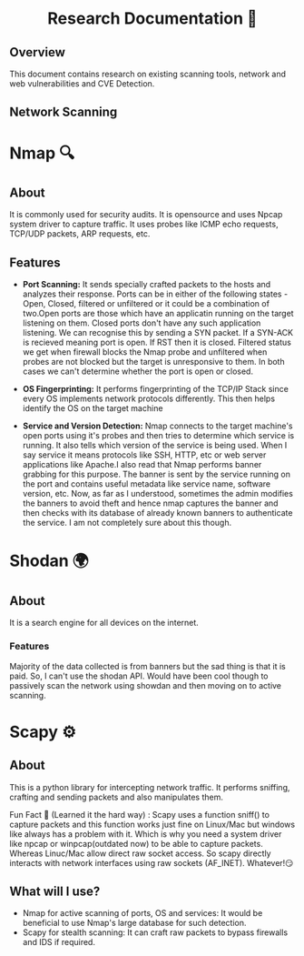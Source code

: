<h1 align="center"> Research Documentation 📃</h1>



## Overview
This document contains research on existing scanning tools, network and web vulnerabilities and CVE Detection.



## **Network Scanning**



# Nmap 🔍

## About
It is commonly used for security audits. It is opensource and uses Npcap system driver to capture traffic. It uses probes like ICMP echo requests, TCP/UDP packets, ARP requests, etc.

## Features
- **Port Scanning:** It sends specially crafted packets to the hosts and analyzes their response. Ports can be in either of the following states - Open, Closed, filtered or unfiltered or it could be a combination of two.Open ports are those which have an applicatin running on the target listening on them. Closed ports don't have any such application listening. We can recognise this by sending a SYN packet. If a SYN-ACK is recieved meaning port is open. If RST then it is closed. Filtered status we get when firewall blocks the Nmap probe and unfiltered when probes are not blocked but the target is unresponsive to them. In both cases we can't determine whether the port is open or closed.

- **OS Fingerprinting:** It performs fingerprinting of the TCP/IP Stack since every OS implements network protocols differently. This then helps identify the OS on the target machine

- **Service and Version Detection:** Nmap connects to the target machine's open ports using it's probes and then tries to determine which service is running. It also tells which version of the service is being used. When I say service it means protocols like SSH, HTTP, etc or web server applications like Apache.I also read that Nmap performs banner grabbing for this purpose. The banner is sent by the service running on the port and contains useful metadata like service name, software version, etc. Now, as far as I understood, sometimes the admin modifies the banners to avoid theft and hence nmap captures the banner and then checks with its database of already known banners to authenticate the service. I am not completely sure about this though. 




# Shodan 🌍

## About
It is a search engine for all devices on the internet.

### Features
Majority of the data collected is from banners but the sad thing is that it is paid. So, I can't use the shodan API. Would have been cool though to passively scan the network using showdan and then moving on to active scanning.




# Scapy ⚙️

## About
This is a python library for intercepting network traffic. It performs sniffing, crafting and sending packets and also manipulates them. 


Fun Fact 🎈 (Learned it the hard way) : Scapy uses a function sniff() to capture packets and this function works just fine on Linux/Mac but windows like always has a problem with it. Which is why you need a system driver like npcap or winpcap(outdated now) to be able to capture packets. Whereas Linuc/Mac allow direct raw socket access. So scapy directly interacts  with network interfaces using raw sockets (AF_INET). Whatever!😏




## What will I use?
- Nmap for active scanning of ports, OS and services: It would be beneficial to use Nmap's large database for such detection.
- Scapy for stealth scanning: It can craft raw packets to bypass firewalls and IDS if required.

